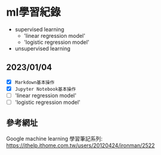 # ml學習紀錄
* supervised learning
  * 'linear regression model'
  * 'logistic regression model'
* unsupervised learning
## 2023/01/04
- [x] `Markdown基本操作`
- [x] `Jupyter Notebook基本操作`
- [ ] 'linear regression model'
- [ ] 'logistic regression model'
## 參考網址
Google machine learning 學習筆記系列: https://ithelp.ithome.com.tw/users/20120424/ironman/2522

